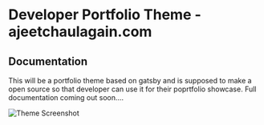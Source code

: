 
<h1>
  Developer Portfolio Theme - ajeetchaulagain.com
</h1>

<h2>
  Documentation
</h2>

This will be a portfolio theme based on gatsby and is supposed to make a open source so that developer can use it for their poprtfolio showcase. 
Full documentation coming out soon....


![Theme Screenshot](./src/images.theme.png)
